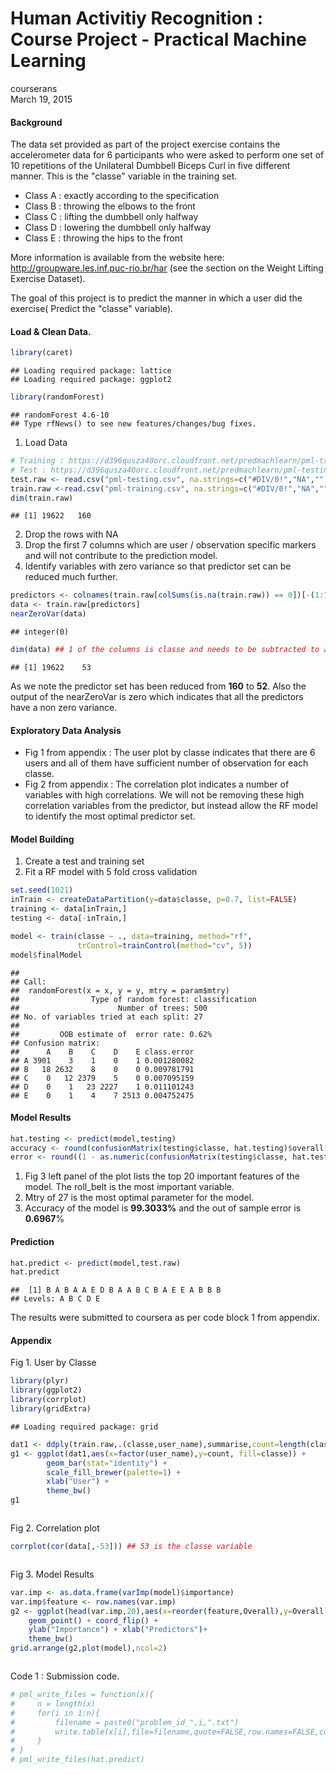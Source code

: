 # Human Activitiy Recognition : Course Project - Practical Machine Learning
courserans  
March 19, 2015  

#### Background

The data set provided as part of the project exercise contains the accelerometer data for 6 participants who were asked to perform one set of 10 repetitions of the Unilateral Dumbbell Biceps Curl in five different manner. This is the "classe" variable in the training set.

- Class A : exactly according to the specification 
- Class B : throwing the elbows to the front
- Class C : lifting the dumbbell only halfway 
- Class D : lowering the dumbbell only halfway
- Class E : throwing the hips to the front

More information is available from the website here: http://groupware.les.inf.puc-rio.br/har (see the section on the Weight Lifting Exercise Dataset).

The goal of this project is to predict the manner in which a user did the exercise( Predict the "classe" variable). 

#### Load & Clean Data.


```r
library(caret)
```

```
## Loading required package: lattice
## Loading required package: ggplot2
```

```r
library(randomForest)
```

```
## randomForest 4.6-10
## Type rfNews() to see new features/changes/bug fixes.
```

1. Load Data


```r
# Training : https://d396qusza40orc.cloudfront.net/predmachlearn/pml-training.csv 
# Test : https://d396qusza40orc.cloudfront.net/predmachlearn/pml-testing.csv
test.raw <- read.csv("pml-testing.csv", na.strings=c("#DIV/0!","NA",""))
train.raw <-read.csv("pml-training.csv", na.strings=c("#DIV/0!","NA",""))
dim(train.raw)
```

```
## [1] 19622   160
```

2. Drop the rows with NA
3. Drop the first 7 columns which are user / observation specific markers and will not contribute to the prediction model.
4. Identify variables with zero variance so that predictor set can be reduced much further.

```r
predictors <- colnames(train.raw[colSums(is.na(train.raw)) == 0])[-(1:7)]
data <- train.raw[predictors]
nearZeroVar(data)
```

```
## integer(0)
```

```r
dim(data) ## 1 of the columns is classe and needs to be subtracted to arrive at the predictors.
```

```
## [1] 19622    53
```
As we note the predictor set has been reduced from **160** to **52**. Also the output of the nearZeroVar is zero which indicates that all the predictors have a non zero variance.

#### Exploratory Data Analysis

- Fig 1 from appendix : The user plot by classe indicates that there are 6 users and all of them have sufficient number of observation for each classe. 
- Fig 2 from appendix : The correlation plot indicates a number of variables with high correlations. We will not be removing these high correlation variables from the predictor, but instead allow the RF model to identify the most optimal predictor set.


#### Model Building
1. Create a test and training set
2. Fit a RF model with 5 fold cross validation

```r
set.seed(1021)
inTrain <- createDataPartition(y=data$classe, p=0.7, list=FALSE)
training <- data[inTrain,]
testing <- data[-inTrain,]

model <- train(classe ~ ., data=training, method="rf",
               trControl=trainControl(method="cv", 5))
model$finalModel
```

```
## 
## Call:
##  randomForest(x = x, y = y, mtry = param$mtry) 
##                Type of random forest: classification
##                      Number of trees: 500
## No. of variables tried at each split: 27
## 
##         OOB estimate of  error rate: 0.62%
## Confusion matrix:
##      A    B    C    D    E class.error
## A 3901    3    1    0    1 0.001280082
## B   18 2632    8    0    0 0.009781791
## C    0   12 2379    5    0 0.007095159
## D    0    1   23 2227    1 0.011101243
## E    0    1    4    7 2513 0.004752475
```

#### Model Results

```r
hat.testing <- predict(model,testing)
accuracy <- round(confusionMatrix(testing$classe, hat.testing)$overall[1]*100,4)
error <- round((1 - as.numeric(confusionMatrix(testing$classe, hat.testing)$overall[1]))*100,4)
```
1. Fig 3 left panel of the plot lists the top 20 important features of the model. The roll_belt is the most important variable.
2. Mtry of 27 is the most optimal parameter for the model.
3. Accuracy of the model is **99.3033%** and the out of sample error is **0.6967**%

#### Prediction


```r
hat.predict <- predict(model,test.raw)
hat.predict
```

```
##  [1] B A B A A E D B A A B C B A E E A B B B
## Levels: A B C D E
```
The results were submitted to coursera as per code block 1 from appendix.

#### Appendix

Fig 1. User by Classe


```r
library(plyr)
library(ggplot2)
library(corrplot)
library(gridExtra)
```

```
## Loading required package: grid
```

```r
dat1 <- ddply(train.raw,.(classe,user_name),summarise,count=length(classe))
g1 <- ggplot(dat1,aes(x=factor(user_name),y=count, fill=classe)) + 
        geom_bar(stat="identity") + 
        scale_fill_brewer(palette=1) +
        xlab("User") + 
        theme_bw()
g1
```

<img src="project_files/figure-html/unnamed-chunk-7-1.png" title="" alt="" style="display: block; margin: auto;" />

Fig 2. Correlation plot


```r
corrplot(cor(data[,-53])) ## 53 is the classe variable
```

<img src="project_files/figure-html/unnamed-chunk-8-1.png" title="" alt="" style="display: block; margin: auto;" />

Fig 3. Model Results


```r
var.imp <- as.data.frame(varImp(model)$importance)
var.imp$feature <- row.names(var.imp)
g2 <- ggplot(head(var.imp,20),aes(x=reorder(feature,Overall),y=Overall)) + 
    geom_point() + coord_flip() + 
    ylab("Importance") + xlab("Predictors")+
    theme_bw()
grid.arrange(g2,plot(model),ncol=2)
```

<img src="project_files/figure-html/unnamed-chunk-9-1.png" title="" alt="" style="display: block; margin: auto;" />

Code 1 : Submission code.

```r
# pml_write_files = function(x){
#     n = length(x)
#     for(i in 1:n){
#         filename = paste0("problem_id_",i,".txt")
#         write.table(x[i],file=filename,quote=FALSE,row.names=FALSE,col.names=FALSE)
#     }
# }
# pml_write_files(hat.predict)
```
